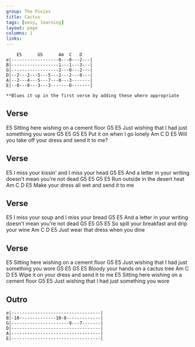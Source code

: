 ```yaml
---
group: The Pixies
title: Cactus
tags: [easy, learning]
layout: page
columns: 1
links:
---
```


```chordpro
    E5      G5      Am  C   D
e|------------------0---0---2---|
B|------------------1---1---3---|
G|------------------2---0---2---|
D|--2---2---5---5---2---2---0---|
A|--2---4---5---7---0---3-------|
E|--0---0---3---3-------0-------|

**Blues it up in the first verse by adding these where appropriate
```

## Verse

E5
Sitting here wishing on a cement floor
     G5                      E5
Just wishing that I had just something you wore
G5     E5        G5     E5
Put it on when I go lonely
         Am            C         D          E5
Will you take off your dress and send it to me?

## Verse

E5
I miss your kissin' and I miss your head
       G5                             E5
And a letter in your writing doesn't mean you're not dead
G5       E5          G5     E5
Run outside in the desert heat
           Am        C       D         E5
Make your dress all wet and send it to me

## Verse

E5
I miss your soup and I miss your bread
       G5                             E5
And a letter in your writing doesn't mean you're not dead
G5              E5           G5        E5
So spill your breakfast and drip your wine
     Am         C         D     E5
Just wear that dress when you dine

## Verse

E5
Sitting here wishing on a cement floor
       G5                             E5
Just wishing that I had just something you wore
G5       E5          G5     E5
Bloody your hands on a cactus tree
  Am             C          D        E5
Wipe it on your dress and send it to me
E5
Sitting here wishing on a cement floor
       G5                             E5
Just wishing that I had just something you wore

## Outro

```chordpro
e|----------------------------------|
B|-10--------------10-8-------------|
G|----------------------9---7-------|
D|----------------------------------|
A|----------------------------------|
E|----------------------------------|
```
